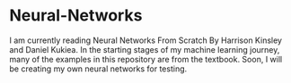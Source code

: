 # Neural-Networks

I am currently reading Neural Networks From Scratch By Harrison Kinsley and Daniel Kukiea. In the starting stages of my machine learning journey, many of the examples in this repository are from the textbook. Soon, I will be creating my own neural networks for testing.
